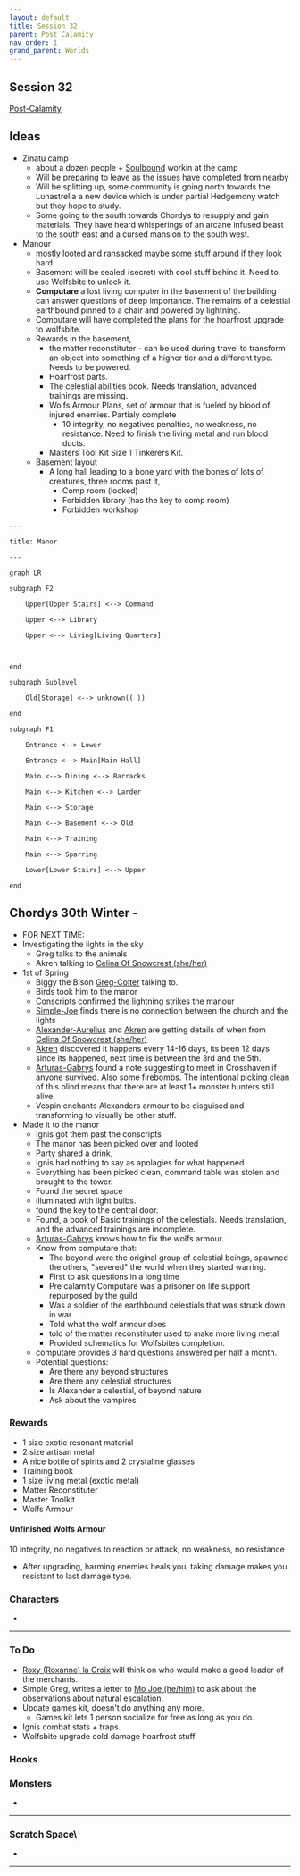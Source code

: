 ```yaml
---
layout: default
title: Session 32
parent: Post Calamity
nav_order: 1
grand_parent: Worlds
---
```

## Session 32
[Post-Calamity](Post-Calamity)

## Ideas
* Zinatu camp
	* about a dozen people + [Soulbound](Game/Worlds/Post-Calamity/Zinatu#Soulbound) workin at the camp
	* Will be preparing to leave as the issues have completed from nearby
	* Will be splitting up, some community is going north towards the Lunastrella a new device which is under partial Hedgemony watch but they hope to study.
	* Some going to the south towards Chordys to resupply and gain materials. They have heard whisperings of an arcane infused beast to the south east and a cursed mansion to the south west. 
* Manour
	* mostly looted and ransacked maybe some stuff around if they look hard
	* Basement will be sealed (secret) with cool stuff behind it. Need to use Wolfsbite to unlock it.
	* **Computare** a lost living computer in the basement of the building can answer questions of deep importance. The remains of a celestial earthbound pinned to a chair and powered by lightning. 
	* Computare will have completed the plans for the hoarfrost upgrade to wolfsbite.
	* Rewards in the basement, 
		* the matter reconstituter - can be used during travel to transform an object into something of a higher tier and a different type. Needs to be powered.
		* Hoarfrost parts.
		* The celestial abilities book. Needs translation, advanced trainings are missing.
		* Wolfs Armour Plans, set of armour that is fueled by blood of injured enemies. Partialy complete
			* 10 integrity, no negatives penalties, no weakness, no resistance. Need to finish the living metal and run blood ducts.
		* Masters Tool Kit Size 1 Tinkerers Kit.
	* Basement layout
		* A long hall leading to a bone yard with the bones of lots of creatures, three rooms past it,
			* Comp room (locked)
			* Forbidden library (has the key to comp room)
			* Forbidden workshop

``` mermaid
---

title: Manor

---

graph LR

subgraph F2

    Upper[Upper Stairs] <--> Command

    Upper <--> Library

    Upper <--> Living[Living Quarters]

  

end

subgraph Sublevel

    Old[Storage] <--> unknown(( ))

end

subgraph F1

    Entrance <--> Lower

    Entrance <--> Main[Main Hall]

    Main <--> Dining <--> Barracks

    Main <--> Kitchen <--> Larder

    Main <--> Storage

    Main <--> Basement <--> Old

    Main <--> Training

    Main <--> Sparring

    Lower[Lower Stairs] <--> Upper

end
```
## Chordys 30th Winter -
* FOR NEXT TIME:
* Investigating the lights in the sky
	* Greg talks to the animals
	* Akren talking to [Celina Of Snowcrest (she/her)](Game/Worlds/Post-Calamity/Chordys#Celina%20Of%20Snowcrest%20(she/her))
* 1st of Spring
	* Biggy the Bison [Greg-Colter](Game/Worlds/Post-Calamity/Greg-Colter) talking to.
	* Birds took him to the manor
	* Conscripts confirmed the lightning strikes the manour
	* [Simple-Joe](Game/Worlds/Post-Calamity/Simple-Joe) finds there is no connection between the church and the lights
	* [Alexander-Aurelius](Game/Worlds/Post-Calamity/Alexander-Aurelius) and [Akren](Game/Worlds/Post-Calamity/Akren) are getting details of when from [Celina Of Snowcrest (she/her)](Game/Worlds/Post-Calamity/Chordys#Celina%20Of%20Snowcrest%20(she/her)) 
	* [Akren](Game/Worlds/Post-Calamity/Akren) discovered it happens every 14-16 days, its been 12 days since its happened, next time is between the 3rd and the 5th.
	* [Arturas-Gabrys](Game/Worlds/Post-Calamity/Arturas-Gabrys) found a note suggesting to meet in Crosshaven if anyone survived. Also some firebombs. The intentional picking clean of this blind means that there are at least 1+ monster hunters still alive. 
	* Vespin enchants Alexanders armour to be disguised and transforming to visually be other stuff.
* Made it to the manor
	* Ignis got them past the conscripts
	* The manor has been picked over and looted
	* Party shared a drink,
	* Ignis had nothing to say as apolagies for what happened
	* Everything has been picked clean, command table was stolen and brought to the tower.
	* Found the secret space
	* illuminated with light bulbs.
	* found the key to the central door.
	* Found, a book of Basic trainings of the celestials. Needs translation, and the advanced trainings are incomplete.
	* [Arturas-Gabrys](Game/Worlds/Post-Calamity/Arturas-Gabrys) knows how to fix the wolfs armour.
	* Know from computare that:
		* The beyond were the original group of celestial beings, spawned the others, "severed" the world when they started warring.
		* First to ask questions in a long time
		* Pre calamity Computare was a prisoner on life support repurposed by the guild
		* Was a soldier of the earthbound celestials that was struck down in war
		* Told what the wolf armour does
		* told of the matter reconstituter used to make more living metal
		* Provided schematics for Wolfsbites completion.
	* computare provides 3 hard questions answered per half a month.
	* Potential questions:
		* Are there any beyond structures
		* Are there any celestial structures
		* Is Alexander a celestial, of beyond nature
		* Ask about the vampires
### Rewards
* 1 size exotic resonant material
* 2 size artisan metal
* A nice bottle of spirits and 2 crystaline glasses
* Training book
* 1 size living metal (exotic metal)
* Matter Reconstituter
* Master Toolkit
* Wolfs Armour

#### Unfinished Wolfs Armour
10 integrity, no negatives to reaction or attack, no weakness, no resistance    
* After upgrading, harming enemies heals you, taking damage makes you resistant to last damage type.

### Characters
* 
 ---

### To Do

* [Roxy (Roxanne) la Croix](Game/Worlds/Post-Calamity/Verdantholm#Roxy%20(Roxanne)%20la%20Croix) will think on who would make a good leader of the merchants.
* Simple Greg, writes a letter to [Mo Joe (he/him)](Game/Worlds/Post-Calamity/Verdantholm#Mo%20Joe%20(he/him)) to ask about the observations about natural escalation.
* Update games kit, doesn't do anything any more.
	* Games kit lets 1 person socialize for free as long as you do. 
* Ignis combat stats + traps.
* Wolfsbite upgrade cold damage hoarfrost stuff



### Hooks

### Monsters
* 





---

### Scratch Space\
* 







---